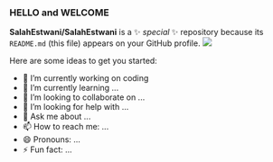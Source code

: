 ### HELLO and WELCOME 

**SalahEstwani/SalahEstwani** is a ✨ _special_ ✨ repository because its `README.md` (this file) appears on your GitHub profile.
<img src="https://github.com/SalahEstwani/SalahEstwani/assets/152214682/d294dd45-3e7e-4a79-90a2-9d7039b9c024" > 

Here are some ideas to get you started:

- 🔭 I’m currently working on coding
- 🌱 I’m currently learning ...
- 👯 I’m looking to collaborate on ...
- 🤔 I’m looking for help with ...
- 💬 Ask me about ...
- 📫 How to reach me: ...
- 😄 Pronouns: ...
- ⚡ Fun fact: ...

